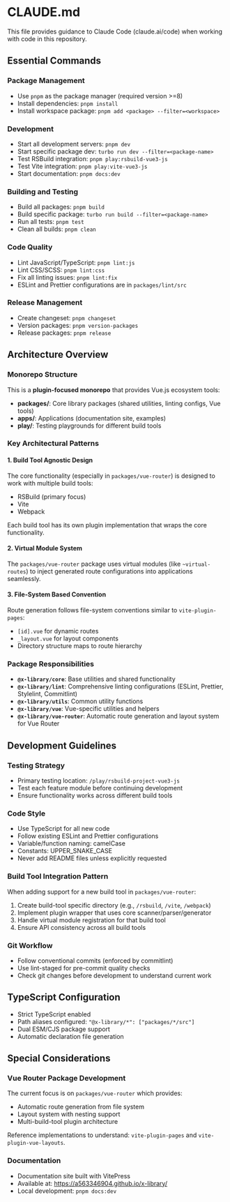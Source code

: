 # CLAUDE.md

This file provides guidance to Claude Code (claude.ai/code) when working with code in this repository.

## Essential Commands

### Package Management

- Use `pnpm` as the package manager (required version >=8)
- Install dependencies: `pnpm install`
- Install workspace package: `pnpm add <package> --filter=<workspace>`

### Development

- Start all development servers: `pnpm dev`
- Start specific package dev: `turbo run dev --filter=<package-name>`
- Test RSBuild integration: `pnpm play:rsbuild-vue3-js`
- Test Vite integration: `pnpm play:vite-vue3-js`
- Start documentation: `pnpm docs:dev`

### Building and Testing

- Build all packages: `pnpm build`
- Build specific package: `turbo run build --filter=<package-name>`
- Run all tests: `pnpm test`
- Clean all builds: `pnpm clean`

### Code Quality

- Lint JavaScript/TypeScript: `pnpm lint:js`
- Lint CSS/SCSS: `pnpm lint:css`
- Fix all linting issues: `pnpm lint:fix`
- ESLint and Prettier configurations are in `packages/lint/src`

### Release Management

- Create changeset: `pnpm changeset`
- Version packages: `pnpm version-packages`
- Release packages: `pnpm release`

## Architecture Overview

### Monorepo Structure

This is a **plugin-focused monorepo** that provides Vue.js ecosystem tools:

- **packages/**: Core library packages (shared utilities, linting configs, Vue tools)
- **apps/**: Applications (documentation site, examples)
- **play/**: Testing playgrounds for different build tools

### Key Architectural Patterns

#### 1. Build Tool Agnostic Design

The core functionality (especially in `packages/vue-router`) is designed to work with multiple build tools:

- RSBuild (primary focus)
- Vite
- Webpack

Each build tool has its own plugin implementation that wraps the core functionality.

#### 2. Virtual Module System

The `packages/vue-router` package uses virtual modules (like `~virtual-routes`) to inject generated route configurations into applications seamlessly.

#### 3. File-System Based Convention

Route generation follows file-system conventions similar to `vite-plugin-pages`:

- `[id].vue` for dynamic routes
- `_layout.vue` for layout components
- Directory structure maps to route hierarchy

### Package Responsibilities

- **`@x-library/core`**: Base utilities and shared functionality
- **`@x-library/lint`**: Comprehensive linting configurations (ESLint, Prettier, Stylelint, Commitlint)
- **`@x-library/utils`**: Common utility functions
- **`@x-library/vue`**: Vue-specific utilities and helpers
- **`@x-library/vue-router`**: Automatic route generation and layout system for Vue Router

## Development Guidelines

### Testing Strategy

- Primary testing location: `/play/rsbuild-project-vue3-js`
- Test each feature module before continuing development
- Ensure functionality works across different build tools

### Code Style

- Use TypeScript for all new code
- Follow existing ESLint and Prettier configurations
- Variable/function naming: camelCase
- Constants: UPPER_SNAKE_CASE
- Never add README files unless explicitly requested

### Build Tool Integration Pattern

When adding support for a new build tool in `packages/vue-router`:

1. Create build-tool specific directory (e.g., `/rsbuild`, `/vite`, `/webpack`)
2. Implement plugin wrapper that uses core scanner/parser/generator
3. Handle virtual module registration for that build tool
4. Ensure API consistency across all build tools

### Git Workflow

- Follow conventional commits (enforced by commitlint)
- Use lint-staged for pre-commit quality checks
- Check git changes before development to understand current work

## TypeScript Configuration

- Strict TypeScript enabled
- Path aliases configured: `"@x-library/*": ["packages/*/src"]`
- Dual ESM/CJS package support
- Automatic declaration file generation

## Special Considerations

### Vue Router Package Development

The current focus is on `packages/vue-router` which provides:

- Automatic route generation from file system
- Layout system with nesting support
- Multi-build-tool plugin architecture

Reference implementations to understand: `vite-plugin-pages` and `vite-plugin-vue-layouts`.

### Documentation

- Documentation site built with VitePress
- Available at: https://a563346904.github.io/x-library/
- Local development: `pnpm docs:dev`

